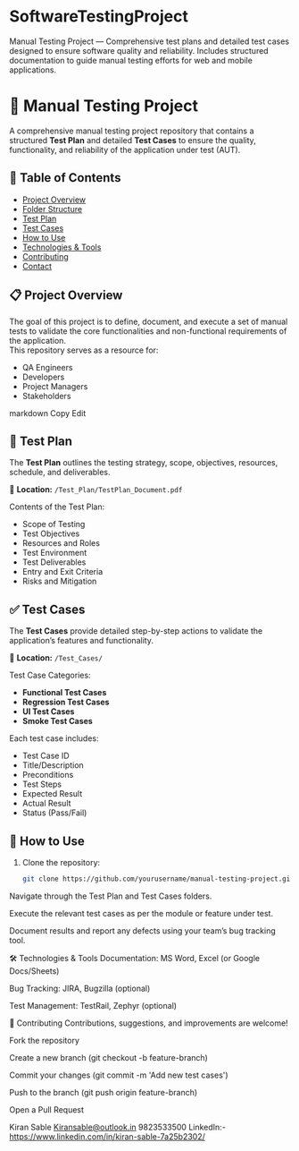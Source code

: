 # SoftwareTestingProject
Manual Testing Project — Comprehensive test plans and detailed test cases designed to ensure software quality and reliability. Includes structured documentation to guide manual testing efforts for web and mobile applications.
# 🧪 Manual Testing Project

A comprehensive manual testing project repository that contains a structured **Test Plan** and detailed **Test Cases** to ensure the quality, functionality, and reliability of the application under test (AUT).

## 📌 Table of Contents

- [Project Overview](#project-overview)
- [Folder Structure](#folder-structure)
- [Test Plan](#test-plan)
- [Test Cases](#test-cases)
- [How to Use](#how-to-use)
- [Technologies & Tools](#technologies--tools)
- [Contributing](#contributing)
- [Contact](#contact)

## 📋 Project Overview

The goal of this project is to define, document, and execute a set of manual tests to validate the core functionalities and non-functional requirements of the application.  
This repository serves as a resource for:

- QA Engineers
- Developers
- Project Managers
- Stakeholders

markdown
Copy
Edit

## 📝 Test Plan

The **Test Plan** outlines the testing strategy, scope, objectives, resources, schedule, and deliverables.

📄 **Location:** `/Test_Plan/TestPlan_Document.pdf`

Contents of the Test Plan:
- Scope of Testing
- Test Objectives
- Resources and Roles
- Test Environment
- Test Deliverables
- Entry and Exit Criteria
- Risks and Mitigation

## ✅ Test Cases

The **Test Cases** provide detailed step-by-step actions to validate the application’s features and functionality.

📂 **Location:** `/Test_Cases/`

Test Case Categories:
- **Functional Test Cases**  
- **Regression Test Cases**  
- **UI Test Cases**  
- **Smoke Test Cases**  

Each test case includes:
- Test Case ID  
- Title/Description  
- Preconditions  
- Test Steps  
- Expected Result  
- Actual Result  
- Status (Pass/Fail)

## 🚀 How to Use

1. Clone the repository:
   ```bash
   git clone https://github.com/yourusername/manual-testing-project.git
Navigate through the Test Plan and Test Cases folders.

Execute the relevant test cases as per the module or feature under test.

Document results and report any defects using your team’s bug tracking tool.

🛠️ Technologies & Tools
Documentation: MS Word, Excel (or Google Docs/Sheets)

Bug Tracking: JIRA, Bugzilla (optional)

Test Management: TestRail, Zephyr (optional)

🤝 Contributing
Contributions, suggestions, and improvements are welcome!

Fork the repository

Create a new branch (git checkout -b feature-branch)

Commit your changes (git commit -m 'Add new test cases')

Push to the branch (git push origin feature-branch)

Open a Pull Request

Kiran Sable
Kiransable@outlook.in
9823533500
LinkedIn:- https://www.linkedin.com/in/kiran-sable-7a25b2302/
